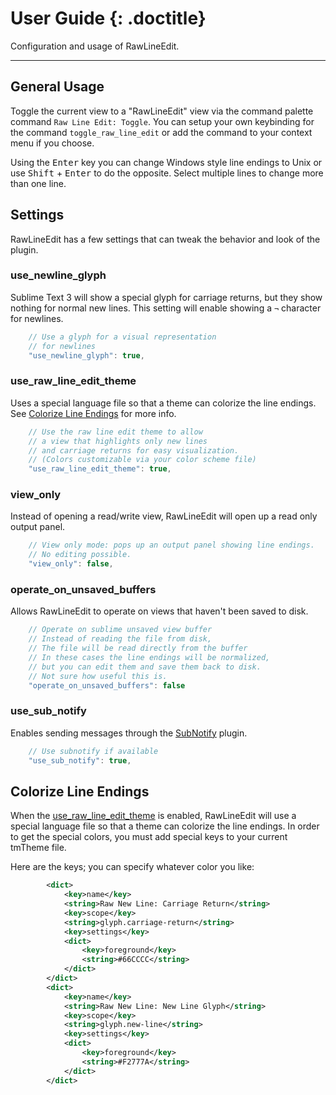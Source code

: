 # User Guide {: .doctitle}
Configuration and usage of RawLineEdit.

---

## General Usage
Toggle the current view to a "RawLineEdit" view via the command palette command `Raw Line Edit: Toggle`. You can setup your own keybinding for the command `toggle_raw_line_edit` or add the command to your context menu if you choose.

Using the <kbd>Enter</kbd> key you can change Windows style line endings to Unix or use <kbd>Shift</kbd> + <kbd>Enter</kbd> to do the opposite.  Select multiple lines to change more than one line.

## Settings
RawLineEdit has a few settings that can tweak the behavior and look of the plugin.

### use_newline_glyph
Sublime Text 3 will show a special glyph for carriage returns, but they show nothing for normal new lines.  This setting will enable showing a `¬` character for newlines.

```js
    // Use a glyph for a visual representation
    // for newlines
    "use_newline_glyph": true,
```

### use_raw_line_edit_theme
Uses a special language file so that a theme can colorize the line endings.  See [Colorize Line Endings](#colorize-line-endings) for more info.

```js
    // Use the raw line edit theme to allow
    // a view that highlights only new lines
    // and carriage returns for easy visualization.
    // (Colors customizable via your color scheme file)
    "use_raw_line_edit_theme": true,
```

### view_only
Instead of opening a read/write view, RawLineEdit will open up a read only output panel.

```js
    // View only mode: pops up an output panel showing line endings.
    // No editing possible.
    "view_only": false,
```

### operate_on_unsaved_buffers
Allows RawLineEdit to operate on views that haven't been saved to disk.

```js
    // Operate on sublime unsaved view buffer
    // Instead of reading the file from disk,
    // The file will be read directly from the buffer
    // In these cases the line endings will be normalized,
    // but you can edit them and save them back to disk.
    // Not sure how useful this is.
    "operate_on_unsaved_buffers": false
```

### use_sub_notify
Enables sending messages through the [SubNotify](https://github.com/facelessuser/SubNotify) plugin.

```javascript
    // Use subnotify if available
    "use_sub_notify": true,
```

## Colorize Line Endings
When the [use_raw_line_edit_theme](#use_raw_line_edit_theme) is enabled, RawLineEdit will use a special language file so that a theme can colorize the line endings.  In order to get the special colors, you must add special keys to your current tmTheme file.

Here are the keys; you can specify whatever color you like:

```xml
        <dict>
            <key>name</key>
            <string>Raw New Line: Carriage Return</string>
            <key>scope</key>
            <string>glyph.carriage-return</string>
            <key>settings</key>
            <dict>
                <key>foreground</key>
                <string>#66CCCC</string>
            </dict>
        </dict>
        <dict>
            <key>name</key>
            <string>Raw New Line: New Line Glyph</string>
            <key>scope</key>
            <string>glyph.new-line</string>
            <key>settings</key>
            <dict>
                <key>foreground</key>
                <string>#F2777A</string>
            </dict>
        </dict>
```
